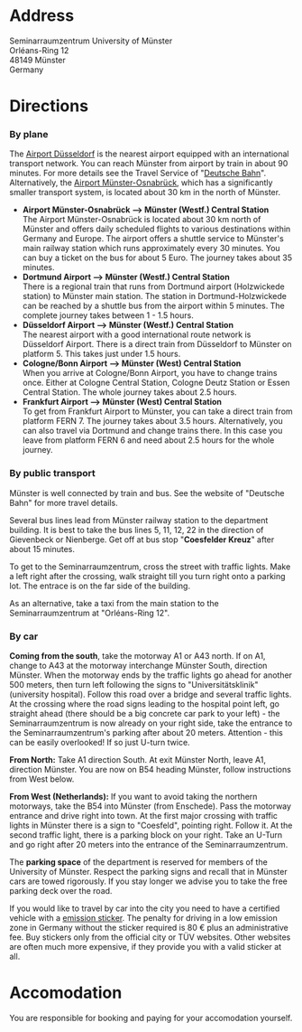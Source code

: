<!--
.. title: Venue
.. slug: venue
.. type: text
.. pagekind: front_page
-->

# Address

Seminarraumzentrum University of Münster  
Orléans-Ring 12  
48149 Münster  
Germany

# Directions

### By plane

The [Airport Düsseldorf](https://www.dus.com/en) is the nearest airport equipped with an international transport network. You can reach Münster from airport by train in about 90 minutes. For more details see the Travel Service of "[Deutsche Bahn](https://int.bahn.de/en)". Alternatively, the [Airport Münster-Osnabrück](https://www.fmo.de/en/), which has a significantly smaller transport system, is located about 30 km in the north of Münster.

- **Airport Münster-Osnabrück --> Münster (Westf.) Central Station**  
    The Airport Münster-Osnabrück is located about 30 km north of Münster and offers daily scheduled flights to various destinations within Germany and Europe. The airport offers a shuttle service to Münster's main railway station which runs approximately every 30 minutes. You can buy a ticket on the bus for about 5 Euro. The journey takes about 35 minutes.
- **Dortmund Airport --> Münster (Westf.) Central Station**  
    There is a regional train that runs from Dortmund airport (Holzwickede station) to Münster main station. The station in Dortmund-Holzwickede can be reached by a shuttle bus from the airport within 5 minutes. The complete journey takes between 1 - 1.5 hours.
- **Düsseldorf Airport --> Münster (Westf.) Central Station**  
    The nearest airport with a good international route network is Düsseldorf Airport.
    There is a direct train from Düsseldorf to Münster on platform 5. This takes just under 1.5 hours.
- **Cologne/Bonn Airport --> Münster (West) Central Station**  
    When you arrive at Cologne/Bonn Airport, you have to change trains once. Either at Cologne Central Station, Cologne Deutz Station or Essen Central Station. The whole journey takes about 2.5 hours.
- **Frankfurt Airport --> Münster (West) Central Station**  
    To get from Frankfurt Airport to Münster, you can take a direct train from platform FERN 7. The journey takes about 3.5 hours.
    Alternatively, you can also travel via Dortmund and change trains there. In this case you leave from platform FERN 6 and need about 2.5 hours for the whole journey.

### By public transport

Münster is well connected by train and bus. See the website of "Deutsche Bahn" for more travel details.

Several bus lines lead from Münster railway station to the department building. It is best to take the bus lines 5, 11, 12, 22 in the direction of Gievenbeck or Nienberge. Get off at bus stop "**Coesfelder Kreuz**" after about 15 minutes.

To get to the Seminarraumzentrum, cross the street with traffic lights. Make a left right after the crossing, walk straight till you turn right onto a parking lot. The entrace is on the far side of the building.

As an alternative, take a taxi from the main station to the Seminarraumzentrum at "Orléans-Ring 12".

### By car

**Coming from the south**, take the motorway A1 or A43 north. If on A1, change to A43 at the motorway interchange Münster South, direction Münster. When the motorway ends by the traffic lights go ahead for another 500 meters, then turn left following the signs to "Universitätsklinik" (university hospital). Follow this road over a bridge and several traffic lights. At the crossing where the road signs leading to the hospital point left, go straight ahead (there should be a big concrete car park to your left) - the Seminarraumzentrum is now already on your right side, take the entrance to the Seminarraumzentrum's parking after about 20 meters. Attention - this can be easily overlooked! If so just U-turn twice.

**From North:** Take A1 direction South. At exit Münster North, leave A1, direction Münster. You are now on B54 heading Münster, follow instructions from West below.

**From West (Netherlands):** If you want to avoid taking the northern motorways, take the B54 into Münster (from Enschede). Pass the motorway entrance and drive right into town. At the first major crossing with traffic lights in Münster there is a sign to "Coesfeld", pointing right. Follow it. At the second traffic light, there is a parking block on your right. Take an U-Turn and go right after 20 meters into the entrance of the Seminarraumzentrum.

The **parking space** of the department is reserved for members of the University of Münster. Respect the parking signs and recall that in Münster cars are towed rigorously. If you stay longer we advise you to take the free parking deck over the road.

If you would like to travel by car into the city you need to have a certified vehicle with a [emission sticker](https://urbanaccessregulations.eu/countries-mainmenu-147/germany-mainmenu-61/munster). The penalty for driving in a low emission zone in Germany without the sticker required is 80 € plus an administrative fee. Buy stickers only from the official city or TÜV websites. Other websites are often much more expensive, if they provide you with a valid sticker at all.

# Accomodation

You are responsible for booking and paying for your accomodation yourself.
